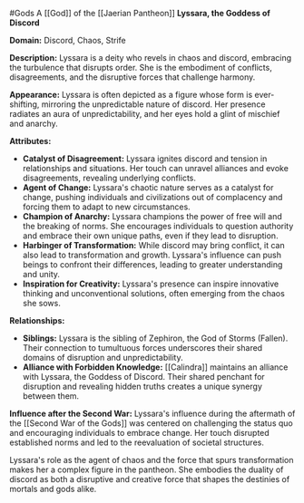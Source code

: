 #Gods 
A [[God]] of the [[Jaerian Pantheon]]
**Lyssara, the Goddess of Discord**

**Domain:** Discord, Chaos, Strife

**Description:**
Lyssara is a deity who revels in chaos and discord, embracing the turbulence that disrupts order. She is the embodiment of conflicts, disagreements, and the disruptive forces that challenge harmony.

**Appearance:**
Lyssara is often depicted as a figure whose form is ever-shifting, mirroring the unpredictable nature of discord. Her presence radiates an aura of unpredictability, and her eyes hold a glint of mischief and anarchy.

**Attributes:**
- **Catalyst of Disagreement:** Lyssara ignites discord and tension in relationships and situations. Her touch can unravel alliances and evoke disagreements, revealing underlying conflicts.
- **Agent of Change:** Lyssara's chaotic nature serves as a catalyst for change, pushing individuals and civilizations out of complacency and forcing them to adapt to new circumstances.
- **Champion of Anarchy:** Lyssara champions the power of free will and the breaking of norms. She encourages individuals to question authority and embrace their own unique paths, even if they lead to disruption.
- **Harbinger of Transformation:** While discord may bring conflict, it can also lead to transformation and growth. Lyssara's influence can push beings to confront their differences, leading to greater understanding and unity.
- **Inspiration for Creativity:** Lyssara's presence can inspire innovative thinking and unconventional solutions, often emerging from the chaos she sows.

**Relationships:**
- **Siblings:** Lyssara is the sibling of Zephiron, the God of Storms (Fallen). Their connection to tumultuous forces underscores their shared domains of disruption and unpredictability.
- **Alliance with Forbidden Knowledge:** [[Calindra]] maintains an alliance with Lyssara, the Goddess of Discord. Their shared penchant for disruption and revealing hidden truths creates a unique synergy between them.

**Influence after the Second War:**
Lyssara's influence during the aftermath of the [[Second War of the Gods]] was centered on challenging the status quo and encouraging individuals to embrace change. Her touch disrupted established norms and led to the reevaluation of societal structures.

Lyssara's role as the agent of chaos and the force that spurs transformation makes her a complex figure in the pantheon. She embodies the duality of discord as both a disruptive and creative force that shapes the destinies of mortals and gods alike.